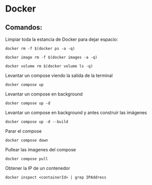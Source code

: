 # Docker

## Comandos:

Limpiar toda la estancia de Docker para dejar espacio:

    docker rm -f $(docker ps -a -q)

    docker image rm -f $(docker images -a -q)

    docker volume rm $(docker volume ls -q)

Levantar un compose viendo la salida de la terminal

    docker compose up

Levantar un compose en background

    docker compose up -d

Levantar un compose en background y antes construir las imágenes

    docker compose up -d --build

Parar el compose

    docker compose down

Pullear las imagenes del compose

    docker compose pull

Obtener la IP de un contenedor

    docker inspect <containerId> | grep IPAddress
